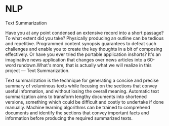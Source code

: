 # NLP
Text Summarization

Have you at any point condensed an extensive record into a short passage? To what extent did you take? Physically producing an outline can be tedious and repetitive. Programmed content synopsis guarantees to defeat such challenges and enable you to create the key thoughts in a bit of composing effectively. Or have you ever tried the portable application inshorts? It's an imaginative news application that changes over news articles into a 60-word rundown.What's more, that is actually what we will realize in this project — Text Summarization. 

Text summarization is the technique for generating a concise and precise summary of voluminous texts while focusing on the sections that convey useful information, and without losing the overall meaning.
Automatic text summarization aims to transform lengthy documents into shortened versions, something which could be difficult and costly to undertake if done manually. 
Machine learning algorithms can be trained to comprehend documents and identify the sections that convey important facts and information before producing the required summarized texts. 
